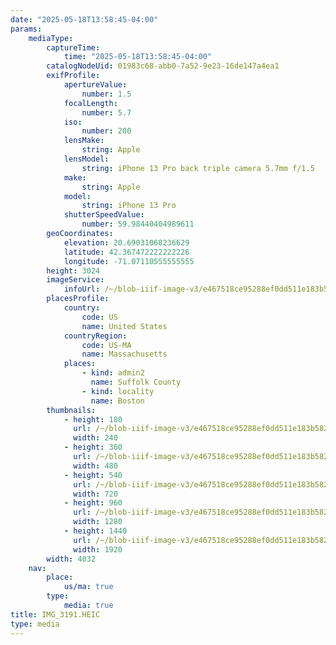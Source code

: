 ```yaml
---
date: "2025-05-18T13:58:45-04:00"
params:
    mediaType:
        captureTime:
            time: "2025-05-18T13:58:45-04:00"
        catalogNodeUid: 01983c68-abb0-7a52-9e23-16de147a4ea1
        exifProfile:
            apertureValue:
                number: 1.5
            focalLength:
                number: 5.7
            iso:
                number: 200
            lensMake:
                string: Apple
            lensModel:
                string: iPhone 13 Pro back triple camera 5.7mm f/1.5
            make:
                string: Apple
            model:
                string: iPhone 13 Pro
            shutterSpeedValue:
                number: 59.98440404989611
        geoCoordinates:
            elevation: 20.69031068236629
            latitude: 42.367472222222226
            longitude: -71.07110555555555
        height: 3024
        imageService:
            infoUrl: /~/blob-iiif-image-v3/e467518ce95288ef0dd511e183b582c8e839d214dcb5549d979431a91a24d462/info.json
        placesProfile:
            country:
                code: US
                name: United States
            countryRegion:
                code: US-MA
                name: Massachusetts
            places:
                - kind: admin2
                  name: Suffolk County
                - kind: locality
                  name: Boston
        thumbnails:
            - height: 180
              url: /~/blob-iiif-image-v3/e467518ce95288ef0dd511e183b582c8e839d214dcb5549d979431a91a24d462/full/240%2C180/0/default.jpg
              width: 240
            - height: 360
              url: /~/blob-iiif-image-v3/e467518ce95288ef0dd511e183b582c8e839d214dcb5549d979431a91a24d462/full/480%2C360/0/default.jpg
              width: 480
            - height: 540
              url: /~/blob-iiif-image-v3/e467518ce95288ef0dd511e183b582c8e839d214dcb5549d979431a91a24d462/full/720%2C540/0/default.jpg
              width: 720
            - height: 960
              url: /~/blob-iiif-image-v3/e467518ce95288ef0dd511e183b582c8e839d214dcb5549d979431a91a24d462/full/1280%2C960/0/default.jpg
              width: 1280
            - height: 1440
              url: /~/blob-iiif-image-v3/e467518ce95288ef0dd511e183b582c8e839d214dcb5549d979431a91a24d462/full/1920%2C1440/0/default.jpg
              width: 1920
        width: 4032
    nav:
        place:
            us/ma: true
        type:
            media: true
title: IMG_3191.HEIC
type: media
---
```

